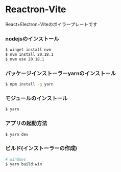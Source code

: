 # Reactron-Vite

React+Electron+Viteのボイラープレートです

### nodejsのインストール
```bash
$ winget install nvm
$ nvm install 20.18.1
$ nvm use 20.18.1
```


### パッケージインストーラーyarnのインストール
```bash
$ npm install -g yarn
```

### モジュールのインストール


```bash
$ yarn
```

### アプリの起動方法

```bash
$ yarn dev
```

### ビルド(インストーラーの作成)

```bash
# windows
$ yarn build:win

```
